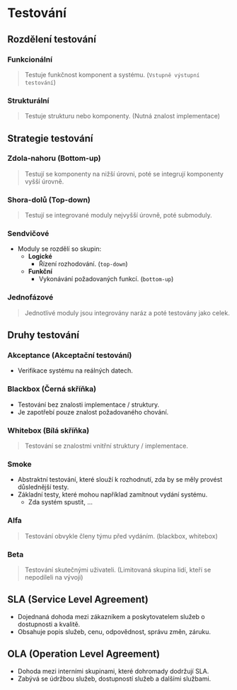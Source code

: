 # Testování

## Rozdělení testování

### Funkcionální

> Testuje funkčnost komponent a systému. (`Vstupně výstupní testování`)

### Strukturální

> Testuje strukturu nebo komponenty. (Nutná znalost implementace)

## Strategie testování

### Zdola-nahoru (Bottom-up)

> Testují se komponenty na nižší úrovni, poté se integrují komponenty vyšší úrovně.

### Shora-dolů (Top-down)

> Testují se integrované moduly nejvyšší úrovně, poté submoduly.

### Sendvičové

- Moduly se rozdělí so skupin:
    - **Logické**
        - Řízení rozhodování. (`top-down`)
    - **Funkční**
        - Vykonávání požadovaných funkcí. (`bottom-up`)

### Jednofázové

> Jednotlivé moduly jsou integrovány naráz a poté testovány jako celek.

## Druhy testování

### Akceptance (Akceptační testování)

- Verifikace systému na reálných datech.

### Blackbox (Černá skříňka)

- Testování bez znalosti implementace / struktury.
- Je zapotřebí pouze znalost požadovaného chování.

### Whitebox (Bílá skříňka)

> Testování se znalostmi vnitřní struktury / implementace.

### Smoke

- Abstraktní testování, které slouží k rozhodnutí, zda by se měly provést důslednější testy.
- Základní testy, které mohou například zamítnout vydání systému.
    - Zda systém spustit, ...

### Alfa

> Testování obvykle členy týmu před vydáním. (blackbox, whitebox)

### Beta

> Testování skutečnými uživateli. (Limitovaná skupina lidí, kteří se nepodíleli na vývoji)

## SLA (Service Level Agreement)

- Dojednaná dohoda mezi zákazníkem a poskytovatelem služeb o dostupnosti a kvalitě.
- Obsahuje popis služeb, cenu, odpovědnost, správu změn, záruku.

## OLA (Operation Level Agreement)

- Dohoda mezi interními skupinami, které dohromady dodržují SLA.
- Zabývá se údržbou služeb, dostupností služeb a dalšími službami.
